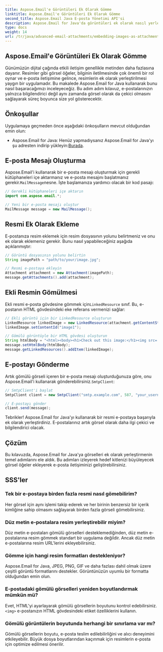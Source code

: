 ```yaml
---
title: Aspose.Email'e Görüntüleri Ek Olarak Gömme
linktitle: Aspose.Email'e Görüntüleri Ek Olarak Gömme
second_title: Aspose.Email Java E-posta Yönetimi API'si
description: Aspose.Email for Java'da görüntüleri ek olarak nasıl yerleştireceğinizi öğrenin. E-posta iletişiminizi görsel olarak ilgi çekici içerikle geliştirin.
type: docs
weight: 14
url: /tr/java/advanced-email-attachments/embedding-images-as-attachments/
---
```


## Aspose.Email'e Görüntüleri Ek Olarak Gömme

Günümüzün dijital çağında etkili iletişim genellikle metinden daha fazlasına dayanır. Resimler gibi görsel öğeler, bilginin iletilmesinde çok önemli bir rol oynar ve e-posta iletişimine gelince, resimlerin ek olarak yerleştirilmesi yaygın bir uygulamadır. Bu makalede Aspose.Email for Java kullanarak bunu nasıl başaracağımızı inceleyeceğiz. Bu adım adım kılavuz, e-postalarınızın yalnızca bilgilendirici değil aynı zamanda görsel olarak da çekici olmasını sağlayarak süreç boyunca size yol gösterecektir.

## Önkoşullar

Uygulamaya geçmeden önce aşağıdaki önkoşulların mevcut olduğundan emin olun:

-  Aspose.Email for Java: Henüz yapmadıysanız Aspose.Email for Java'yı şu adresten indirip yükleyin:[Burada](https://releases.aspose.com/email/java/).

## E-posta Mesajı Oluşturma

 Aspose.Email'i kullanarak bir e-posta mesajı oluşturmak için gerekli kütüphaneleri içe aktarmanız ve e-posta mesajını başlatmanız gerekir.`MailMessage`nesne. İşte başlamanıza yardımcı olacak bir kod pasajı:

```java
// Gerekli kütüphaneleri içe aktarın
import com.aspose.email.*;

// Yeni bir e-posta mesajı oluştur
MailMessage message = new MailMessage();
```

## Resmi Ek Olarak Ekleme

E-postanıza resim eklemek için resim dosyasının yolunu belirtmeniz ve onu ek olarak eklemeniz gerekir. Bunu nasıl yapabileceğiniz aşağıda açıklanmıştır:

```java
// Görüntü dosyasının yolunu belirtin
String imagePath = "path/to/your/image.jpg";

// Resmi e-postaya ekleyin
Attachment attachment = new Attachment(imagePath);
message.getAttachments().add(attachment);
```

## Ekli Resmin Gömülmesi

 Ekli resmi e-posta gövdesine gömmek için`LinkedResource` sınıf. Bu, e-postanın HTML gövdesindeki eke referans vermenizi sağlar:

```java
// Ekli görüntü için bir LinkedResource oluşturun
LinkedResource linkedImage = new LinkedResource(attachment.getContentStream(), "image/jpeg");
linkedImage.setContentId("image1");

// Gömülü görüntüyle bir HTML gövdesi oluşturun
String htmlBody = "<html><body><h1>Check out this image:</h1><img src='cid:image1'></body></html>";
message.setHtmlBody(htmlBody);
message.getLinkedResources().addItem(linkedImage);
```

## E-postayı Gönderme

 Artık gömülü görseli içeren bir e-posta mesajı oluşturduğunuza göre, onu Aspose.Email'i kullanarak gönderebilirsiniz.`SmtpClient`:

```java
// SmtpClient'i başlat
SmtpClient client = new SmtpClient("smtp.example.com", 587, "your_username", "your_password");

// E-postayı gönder
client.send(message);
```

Tebrikler! Aspose.Email for Java'yı kullanarak bir resmi e-postaya başarıyla ek olarak yerleştirdiniz. E-postalarınız artık görsel olarak daha ilgi çekici ve bilgilendirici olacak.

## Çözüm

Bu kılavuzda, Aspose.Email for Java'ya görselleri ek olarak yerleştirmenin temel adımlarını ele aldık. Bu adımları izleyerek hedef kitlenizi büyüleyecek görsel öğeler ekleyerek e-posta iletişiminizi geliştirebilirsiniz.

## SSS'ler

### Tek bir e-postaya birden fazla resmi nasıl gömebilirim?

Her görsel için aynı işlemi takip ederek ve her birinin benzersiz bir içerik kimliğine sahip olmasını sağlayarak birden fazla görseli gömebilirsiniz.

### Düz metin e-postalara resim yerleştirebilir miyim?

Düz metin e-postaları gömülü görselleri desteklemediğinden, düz metin e-postalarına resim gömmek standart bir uygulama değildir. Ancak düz metin e-postalarına resim URL'lerini ekleyebilirsiniz.

### Gömme için hangi resim formatları destekleniyor?

Aspose.Email for Java, JPEG, PNG, GIF ve daha fazlası dahil olmak üzere çeşitli görüntü formatlarını destekler. Görüntünüzün uyumlu bir formatta olduğundan emin olun.

### E-postadaki gömülü görselleri yeniden boyutlandırmak mümkün mü?

 Evet, HTML'yi ayarlayarak gömülü görsellerin boyutunu kontrol edebilirsiniz.`<img>` e-postanızın HTML gövdesindeki etiket özelliklerini kullanın.

### Gömülü görüntülerin boyutunda herhangi bir sınırlama var mı?

Gömülü görsellerin boyutu, e-posta teslim edilebilirliğini ve alıcı deneyimini etkileyebilir. Büyük dosya boyutlarından kaçınmak için resimlerin e-posta için optimize edilmesi önerilir.